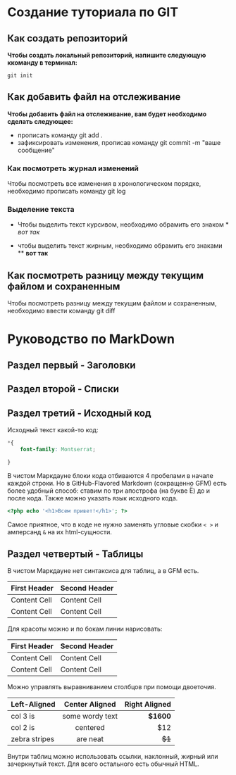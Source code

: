# Создание туториала по GIT

## Как создать репозиторий

**Чтобы создать локальный репозиторий, напишите следующую ккоманду в терминал:**

```
git init
```

## Как добавить файл на отслеживание

**Чтобы добавить файл на отслеживание, вам будет необходимо сделать следующее:**

- прописать команду git add .
- зафиксировать изменения, прописав команду git commit -m "ваше сообщение"

### Как посмотреть журнал изменений

Чтобы посмотреть все изменения в хронологическом порядке, необходимо прописать команду git log

### Выделение текста

- Чтобы выделить текст курсивом, необходимо обрамить его знаком * *вот так*

- чтобы выделить текст жирным, необходимо обрамить его знаками ** **вот так**

## Как посмотреть разницу между текущим файлом и сохраненным

Чтобы посмотреть разницу между текущим файлом и сохраненным, необходимо ввести команду git diff


# Руководство по MarkDown


## Раздел первый - Заголовки




## Раздел второй - Списки



## Раздел третий - Исходный код

Исходный текст какой-то код:
```css
*{
    font-family: Montserrat;

}
``` 
В чистом Маркдауне блоки кода отбиваются 4 пробелами в
начале каждой строки.
Но в GitHub-Flavored Markdown (сокращенно GFM) есть
более удобный способ: ставим по три апострофа (на букве
Ё) до и после кода. Также можно указать язык исходного
кода.

```php
<?php echo '<h1>Всем привет!</h1>'; ?>
```

Самое приятное, что в коде не нужно заменять угловые
скобки `< >` и амперсанд `&` на их html-сущности.


## Раздел четвертый - Таблицы

В чистом Маркдауне нет синтаксиса для таблиц, а в GFM
есть.

First Header | Second Header
------------- | -------------
Content Cell | Content Cell
Content Cell | Content Cell

Для красоты можно и по бокам линии нарисовать:

| First Header | Second Header |
| ------------- | ------------- |
| Content Cell | Content Cell |
| Content Cell | Content Cell |

Можно управлять выравниванием столбцов при помощи
двоеточия.

| Left-Aligned | Center Aligned | Right Aligned |
|:------------- |:---------------:| -------------:|
| col 3 is | some wordy text | **$1600** |
| col 2 is | centered | $12 |
| zebra stripes | are neat | ~~$1~~ |

Внутри таблиц можно использовать ссылки, наклонный,
жирный или зачеркнутый текст.
Для всего остального есть обычный HTML.


